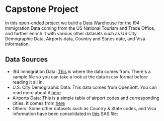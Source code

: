 # Capstone Project

In this open-ended project we build a Data Warehouse for the I94 Immigration Data coming from the US National Tourism and Trade Office, and further enrich it with various other datasets such as US City Demographic Data, Airports data, Country and States date, and Visa information.

## Data Sources

* I94 Immigration Data: [This](https://travel.trade.gov/research/reports/i94/historical/2016.html) is where the data comes from. There's a sample file so you can take a look at the data in csv format before reading it all in. 
* U.S. City Demographic Data: This data comes from OpenSoft. You can read more about it [here](https://public.opendatasoft.com/explore/dataset/us-cities-demographics/export/)
* Airports Data: This is a simple table of airport codes and corresponding cities. It comes from [here](https://datahub.io/core/airport-codes#data)
* Others: Some other datasets such as Country & State codes, and Visa information have been consolidated in [this](https://github.com/ashu20777/Udacity_Data_Engineering/blob/master/Capstone_Project/data/I94_SAS_Labels_Descriptions.SAS) SAS file: 

